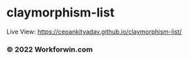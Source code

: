 # claymorphism-list

Live View: https://ceoankityadav.github.io/claymorphism-list/

### &copy; 2022 Workforwin.com
